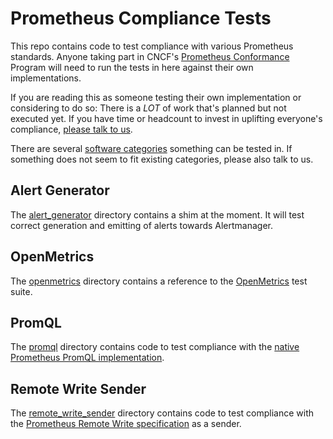 # Prometheus Compliance Tests

This repo contains code to test compliance with various Prometheus standards. Anyone taking part in CNCF's [Prometheus Conformance](https://github.com/cncf/prometheus-conformance) Program will need to run the tests in here against their own implementations.

If you are reading this as someone testing their own implementation or considering to do so: There is a _LOT_ of work that's planned but not executed yet. If you have time or headcount to invest in uplifting everyone's compliance, [please talk to us](https://prometheus.io/community/).

There are several [software categories](https://docs.google.com/document/d/1VGMme9RgpclqF4CF2woNmgFqq0J7nqHn-l72uNmAxhA/) something can be tested in. If something does not seem to fit existing categories, please also talk to us.

## Alert Generator

The [alert_generator](alert_generator/README.md) directory contains a shim at the moment. It will test correct generation and emitting of alerts towards Alertmanager.

## OpenMetrics

The [openmetrics](openmetrics/README.md) directory contains a reference to the [OpenMetrics](https://github.com/OpenObservability/OpenMetrics/blob/main/specification/OpenMetrics.md) test suite.

## PromQL

The [promql](promql/README.md) directory contains code to test compliance with the [native Prometheus PromQL implementation](https://github.com/prometheus/prometheus/tree/main/promql).

## Remote Write Sender

The [remote_write_sender](remote_write_sender/README.md) directory contains code to test compliance with the [Prometheus Remote Write specification](https://docs.google.com/document/d/1LPhVRSFkGNSuU1fBd81ulhsCPR4hkSZyyBj1SZ8fWOM/edit#heading=h.n0d0vphea3fe) as a sender.
